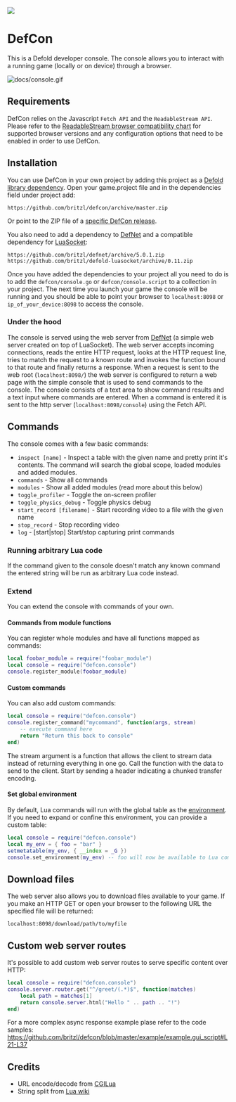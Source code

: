 ![](docs/logo.png)

# DefCon
This is a Defold developer console. The console allows you to interact with a running game (locally or on device) through a browser.

![docs/console.gif](docs/console.gif)

## Requirements
DefCon relies on the Javascript `Fetch API` and the `ReadableStream API`. Please refer to the [ReadableStream browser compatibility chart](https://developer.mozilla.org/en-US/docs/Web/API/ReadableStream#Browser_compatibility) for supported browser versions and any configuration options that need to be enabled in order to use DefCon.

## Installation
You can use DefCon in your own project by adding this project as a [Defold library dependency](http://www.defold.com/manuals/libraries/). Open your game.project file and in the dependencies field under project add:

	https://github.com/britzl/defcon/archive/master.zip

Or point to the ZIP file of a [specific DefCon release](https://github.com/britzl/defcon/releases).

You also need to add a dependency to [DefNet](https://github.com/britzl/defnet) and a compatible dependency for [LuaSocket](https://github.com/britzl/defold-luasocket/releases):

	https://github.com/britzl/defnet/archive/5.0.1.zip
	https://github.com/britzl/defold-luasocket/archive/0.11.zip

Once you have added the dependencies to your project all you need to do is to add the `defcon/console.go` or `defcon/console.script` to a collection in your project. The next time you launch your game the console will be running and you should be able to point your browser to `localhost:8098` or `ip_of_your_device:8098` to access the console.

### Under the hood
The console is served using the web server from [DefNet](https://github.com/britzl/defnet/blob/master/defnet/http_server.lua) (a simple web server created on top of LuaSocket). The web server accepts incoming connections, reads the entire HTTP request, looks at the HTTP request line, tries to match the request to a known route and invokes the function bound to that route and finally returns a response. When a request is sent to the web root (`localhost:8098/`) the web server is configured to return a web page with the simple console that is used to send commands to the console. The console consists of a text area to show command results and a text input where commands are entered. When a command is entered it is sent to the http server (`localhost:8098/console`) using the Fetch API.

## Commands
The console comes with a few basic commands:

* `inspect [name]` - Inspect a table with the given name and pretty print it's contents. The command will search the global scope, loaded modules and added modules.
* `commands` - Show all commands
* `modules` - Show all added modules (read more about this below)
* `toggle_profiler` - Toggle the on-screen profiler
* `toggle_physics_debug` - Toggle physics debug
* `start_record [filename]` - Start recording video to a file with the given name
* `stop_record` - Stop recording video
* `log` - [start|stop] Start/stop capturing print commands

### Running arbitrary Lua code
If the command given to the console doesn't match any known command the entered string will be run as arbitrary Lua code instead.

### Extend
You can extend the console with commands of your own.

#### Commands from module functions
You can register whole modules and have all functions mapped as commands:

```lua
local foobar_module = require("foobar_module")
local console = require("defcon.console")
console.register_module(foobar_module)
```

#### Custom commands
You can also add custom commands:

```lua
local console = require("defcon.console")
console.register_command("mycommand", function(args, stream)
	-- execute command here
	return "Return this back to console"
end)
```

The stream argument is a function that allows the client to stream data instead of returning everything in one go. Call the function with the data to send to the client. Start by sending a header indicating a chunked transfer encoding.

#### Set global environment
By default, Lua commands will run with the global table as the [environment](https://www.lua.org/manual/5.1/manual.html#2.9).
If you need to expand or confine this environment, you can provide a custom table:

```lua
local console = require("defcon.console")
local my_env = { foo = "bar" }
setmetatable(my_env, { __index = _G })
console.set_environment(my_env) -- foo will now be available to Lua commands and inspect
```

## Download files
The web server also allows you to download files available to your game. If you make an HTTP GET or open your browser to the following URL the specified file will be returned:

```
localhost:8098/download/path/to/myfile
```

## Custom web server routes
It's possible to add custom web server routes to serve specific content over HTTP:

```lua
local console = require("defcon.console")
console.server.router.get("^/greet/(.*)$", function(matches)
	local path = matches[1]
	return console.server.html("Hello " .. path .. "!")
end)
```

For a more complex async response example plase refer to the code samples: https://github.com/britzl/defcon/blob/master/example/example.gui_script#L21-L37

## Credits
* URL encode/decode from [CGILua](https://github.com/keplerproject/cgilua/blob/master/src/cgilua/urlcode.lua)
* String split from [Lua wiki](http://lua-users.org/wiki/SplitJoin)
